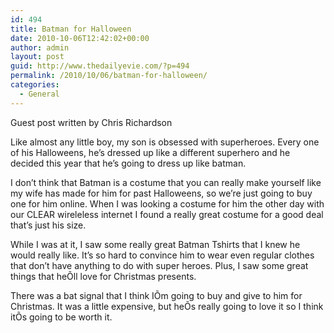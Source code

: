 ```yaml
---
id: 494
title: Batman for Halloween
date: 2010-10-06T12:42:02+00:00
author: admin
layout: post
guid: http://www.thedailyevie.com/?p=494
permalink: /2010/10/06/batman-for-halloween/
categories:
  - General
---
```

Guest post written by Chris Richardson

Like almost any little boy, my son is obsessed with superheroes. Every one of his Halloweens, he&#8217;s dressed up like a different superhero and he decided this year that he&#8217;s going to dress up like batman.

I don&#8217;t think that Batman is a costume that you can really make yourself like my wife has made for him for past Halloweens, so we&#8217;re just going to buy one for him online. When I was looking a costume for him the other day with our CLEAR wireleless internet I found a really great costume for a good deal that&#8217;s just his size.

While I was at it, I saw some really great Batman Tshirts that I knew he would really like. It&#8217;s so hard to convince him to wear even regular clothes that don&#8217;t have anything to do with super heroes. Plus, I saw some great things that heÕll love for Christmas presents.

There was a bat signal that I think IÕm going to buy and give to him for Christmas. It was a little expensive, but heÕs really going to love it so I think itÕs going to be worth it.
